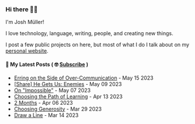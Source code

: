 ### Hi there 👋🏻

I'm Josh Müller!

I love technology, language, writing, people, and creating new things.

I post a few public projects on here, but most of what I do I talk about on my [personal website](https://joshmuller.ca).




#### 📝 My Latest Posts ( 🤓 [Subscribe](https://joshmuller.ca/subscribe) )

<!-- BLOG-POST-LIST:START -->
- [Erring on the Side of Over-Communication](https://joshmuller.ca/writings/2023/err-on-the-side-of-overcommunication/) - May 15 2023
- [[Share] He Gets Us: Enemies](https://joshmuller.ca/writings/2023/he-gets-us-enemies/) - May 09 2023
- [On &quot;Impossible&quot;](https://joshmuller.ca/writings/2023/on-impossible/) - May 07 2023
- [Choosing the Path of Learning](https://joshmuller.ca/writings/2023/choosing-the-path-of-learning/) - Apr 13 2023
- [2 Months](https://joshmuller.ca/writings/2023/2-months/) - Apr 06 2023
- [Choosing Generosity](https://joshmuller.ca/writings/2023/choosing-generosity/) - Mar 29 2023
- [Draw a Line](https://joshmuller.ca/writings/2023/draw-a-line/) - Mar 14 2023
<!-- BLOG-POST-LIST:END -->



<!--
**theJoshMuller/theJoshMuller** is a ✨ _special_ ✨ repository because its `README.md` (this file) appears on your GitHub profile.

Here are some ideas to get you started:

- 🔭 I’m currently working on ...
- 🌱 I’m currently learning ...
- 👯 I’m looking to collaborate on ...
- 🤔 I’m looking for help with ...
- 💬 Ask me about ...
- 📫 How to reach me: ...
- 😄 Pronouns: ...
- ⚡ Fun fact: ...
-->
